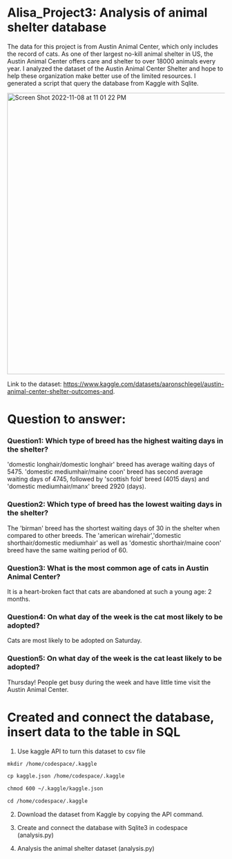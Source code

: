 # Alisa_Project3: Analysis of animal shelter database

The data for this project is from Austin Animal Center, which only includes the record of cats. As one of ther largest no-kill animal shelter in US, the Austin Animal Center offers care and shelter to over 18000 animals every year.  I analyzed the dataset of the Austin Animal Center Shelter and hope to help these organization make better use of the limited resources. I generated a script that query the database from Kaggle with Sqlite. 


<img width="652" alt="Screen Shot 2022-11-08 at 11 01 22 PM" src="https://user-images.githubusercontent.com/89174034/200735416-2ba43a04-f30e-44b3-bd24-26a0eb09a28c.png">


Link to the dataset: https://www.kaggle.com/datasets/aaronschlegel/austin-animal-center-shelter-outcomes-and.

# Question to answer: 

### Question1: Which type of breed has the highest waiting days in the shelter?
'domestic longhair/domestic longhair' breed has average waiting days of 5475. 'domestic mediumhair/maine coon' breed has second average waiting days of 4745, followed by 'scottish fold' breed (4015 days) and 'domestic mediumhair/manx' breed 2920 (days). 


### Question2: Which type of breed has the lowest waiting days in the shelter?
The 'birman' breed has the shortest waiting days of 30 in the shelter when compared to other breeds. The 'american wirehair','domestic shorthair/domestic mediumhair' as well as 'domestic shorthair/maine coon' breed have the same waiting period of 60. 

### Question3: What is the most common age of cats in Austin Animal Center?
It is a heart-broken fact that cats are abandoned at such a young age: 2 months.

### Question4: On what day of the week is the cat most likely to be adopted?
Cats are most likely to be adopted on Saturday. 


### Question5: On what day of the week is the cat least likely to be adopted?
Thursday! People get busy during the week and have little time visit the Austin Animal Center. 

# Created and connect the database, insert data to the table in SQL
1.  Use kaggle API to turn this dataset to csv file

 ````markdown
mkdir /home/codespace/.kaggle
````
````markdown
cp kaggle.json /home/codespace/.kaggle
````
 ````markdown
chmod 600 ~/.kaggle/kaggle.json
````
 ````markdown
cd /home/codespace/.kaggle
````

2. Download the dataset from Kaggle by copying the API command. 


3. Create and connect the database with Sqlite3 in codespace (analysis.py)


4. Analysis the animal shelter dataset (analysis.py)



